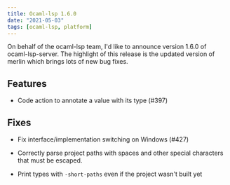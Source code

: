 ```yaml
---
title: Ocaml-lsp 1.6.0
date: "2021-05-03"
tags: [ocaml-lsp, platform]
---
```


On behalf of the ocaml-lsp team, I'd like to announce version 1.6.0 of ocaml-lsp-server. The highlight of this release is the updated version of merlin which brings lots of new bug fixes.

## Features

- Code action to annotate a value with its type (#397)

## Fixes

- Fix interface/implementation switching on Windows (#427)

- Correctly parse project paths with spaces and other special characters that
  must be escaped.

- Print types with `-short-paths` even if the project wasn't built yet
